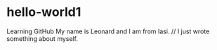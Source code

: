 # hello-world1
Learning GitHub
My name is Leonard and I am from Iasi.
// I just wrote something about myself.
